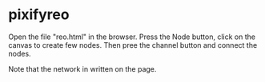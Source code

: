 # pixifyreo

Open the file "reo.html" in the browser. Press the Node button, click on the canvas to create few nodes.
Then pree the channel button and connect the nodes.

Note that the network in written on the page.
